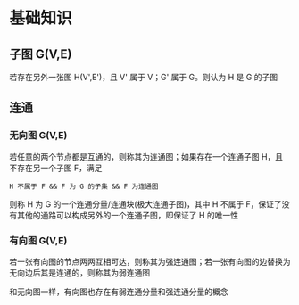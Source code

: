 # 基础知识

## 子图 G(V,E)

若存在另外一张图 H(V',E')，且 V' 属于 V；G' 属于 G。则认为 H 是 G 的子图

## 连通

### 无向图 G(V,E)
若任意的两个节点都是互通的，则称其为连通图；如果存在一个连通子图 H，且不存在另一个子图 F，满足

```
H 不属于 F && F 为 G 的子集 && F 为连通图
```

则称 H 为 G 的一个连通分量/连通块(极大连通子图)，其中 H 不属于 F，保证了没有其他的通路可以构成另外的一个连通子图，即保证了 H 的唯一性

### 有向图 G(V,E)

若一张有向图的节点两两互相可达，则称其为强连通图；若一张有向图的边替换为无向边后其是连通的，则称其为弱连通图

和无向图一样，有向图也存在有弱连通分量和强连通分量的概念